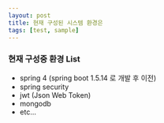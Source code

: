 ```yaml
---
layout: post
title: 현재 구성된 시스템 환경은
tags: [test, sample]
---
```


### 현재 구성중 환경 List

* spring 4 (spring boot 1.5.14 로 개발 후 이전)  
* spring security   
* jwt (Json Web Token)  
* mongodb   
* etc...

